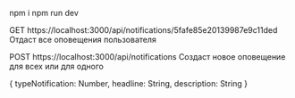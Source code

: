 npm i
npm run dev


GET https://localhost:3000/api/notifications/5fafe85e20139987e9c11ded
Отдаст все оповещения пользователя

POST https://localhost:3000/api/notifications
Создаcт новое оповещение для всех или для одного

{
  typeNotification: Number,
  headline: String,
  description: String
}
